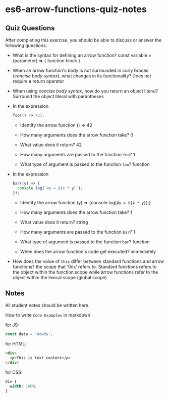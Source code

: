 # es6-arrow-functions-quiz-notes

## Quiz Questions

After completing this exercise, you should be able to discuss or answer the following questions:

- What is the syntax for defining an arrow function?
  const variable = (parameter) => {
  function block
  }

- When an arrow function's body is not surrounded in curly braces (_concise body syntax_), what changes in its functionality?
  Does not require a return operator

- When using _concise body syntax_, how do you return an object literal?
  Surround the object literal with parantheses

- In the expression

  ```js
  foo(() => 42);
  ```

  - Identify the arrow function
    () => 42

  - How many arguments does the arrow function take?
    0

  - What value does it return?
    42

  - How many arguments are passed to the function `foo`?
    1

  - What type of argument is passed to the function `foo`?
    function

- In the expression

  ```js
  bar((y) => {
    console.log(`4y = ${4 * y}`);
  });
  ```

  - Identify the arrow function
    (y) => {console.log(`4y = ${4 * y}`);}

  - How many arguments does the arrow function take?
    1

  - What value does it return?
    string

  - How many arguments are passed to the function `bar`?
    1

  - What type of argument is passed to the function `bar`?
    function

  - When does the arrow function's code get executed?
    immediately

- How does the value of `this` differ between standard functions and arrow functions?
  the scope that 'this' refers to. Standard functions refers to the object within the function scope while arrow functions refer to the object within the lexical scope (global scope)

## Notes

All student notes should be written here.

How to write `Code Examples` in markdown

for JS:

```javascript
const data = 'Howdy';
```

for HTML:

```html
<div>
  <p>This is text content</p>
</div>
```

for CSS:

```css
div {
  width: 100%;
}
```
